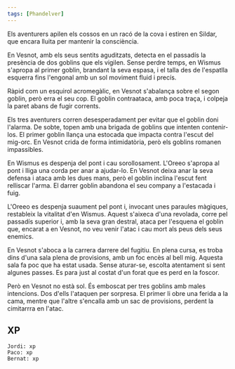 ```yaml
---
tags: [Phandelver]
---
```


Els aventurers apilen els cossos en un racó de la cova i estiren en Sildar, que encara lluita per mantenir la consciència.

En Vesnot, amb els seus sentits aguditzats, detecta en el passadís la presència de dos goblins que els vigilen. Sense perdre temps, en Wismus s'apropa al primer goblin, brandant la seva espasa, i el talla des de l'espatlla esquerra fins l'engonal amb un sol moviment fluid i precís.

Ràpid com un esquirol acromegàlic, en Vesnot s'abalança sobre el segon goblin, però erra el seu cop. El goblin contraataca, amb poca traça, i colpeja la paret abans de fugir corrents.

Els tres aventurers corren desesperadament per evitar que el goblin doni l'alarma. De sobte, topen amb una brigada de goblins que intenten contenir-los. El primer goblin llança una estocada que impacta contra l'escut del mig-orc. En Vesnot crida de forma intimidatòria, però els goblins romanen impassibles.

En Wismus es despenja del pont i cau sorollosament. L'Oreeo s'apropa al pont i lliga una corda per anar a ajudar-lo. En Vesnot deixa anar la seva defensa i ataca amb les dues mans, però el goblin inclina l'escut fent relliscar l'arma. El darrer goblin abandona el seu company a l'estacada i fuig.

L'Oreeo es despenja suaument pel pont i, invocant unes paraules màgiques, restableix la vitalitat d'en Wismus. Aquest s'aixeca d'una revolada, corre pel passadís superior i, amb la seva gran destral, ataca per l'esquena el goblin que, encarat a en Vesnot, no veu venir l'atac i cau mort als peus dels seus enemics.

En Vesnot s'aboca a la carrera darrere del fugitiu. En plena cursa, es troba dins d'una sala plena de provisions, amb un foc encès al bell mig. Aquesta sala fa poc que ha estat usada. Sense aturar-se, escolta atentament si sent algunes passes. Es para just al costat d'un forat que es perd en la foscor.

Però en Vesnot no està sol. És emboscat per tres goblins amb males intencions. Dos d'ells l'ataquen per sorpresa. El primer li obre una ferida a la cama, mentre que l'altre s'encalla amb un sac de provisions, perdent la cimitarrra en l'atac.

## XP

```
Jordi: xp
Paco: xp
Bernat: xp
```

